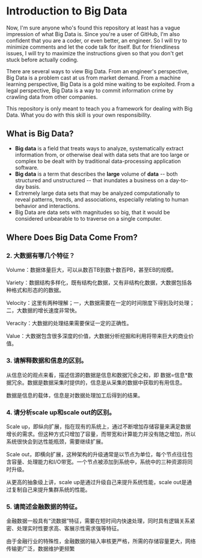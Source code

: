 # Introduction to Big Data

Now, I'm sure anyone who's found this repository at least has a vague impression of what Big Data is. Since you're a user of GitHub, I'm also confident that you are a coder, or even better, an engineer. So I will try to minimize comments and let the code talk for itself. But for friendliness issues, I will try to maximize the instructions given so that you don't get stuck before actually coding.

There are several ways to view Big Data. From an engineer's perspective, Big Data is a problem cast at us from market demand.  From a machine learning perspective, Big Data is a gold mine waiting to be exploited. From a legal perspective, Big Data is a way to commit information crime by crawling data from other companies.

This repository is only meant to teach you a framework for dealing with Big Data. What you do with this skill is your own responsibility.

## What is Big Data?

- **Big data** is a field that treats ways to analyze, systematically extract information from, or otherwise deal with data sets that are too large or complex to be dealt with by traditional data-processing application software.
- **Big data** is a term that describes the **large** volume of **data** -- both structured and unstructured -- that inundates a business on a day-to-day basis.
- Extremely large data sets that may be analyzed computationally to reveal patterns, trends, and associations, especially relating to human behavior and interactions.
- Big Data are data sets with magnitudes so big, that it would be considered unbearable to to traverse on a single computer.

## Where Does Big Data Come From?



### 2. 大数据有哪几个特征？

Volume：数据体量巨大，可以从数百TB到数十数百PB，甚至EB的规模。

Variety：数据结构多样化，既有结构化数据，又有非结构化数据，大数据包括各种格式和形态的的数据。

Velocity：这里有两种理解；一，大数据需要在一定的时间限度下得到及时处理；二，大数据的增长速度非常快。

Veracity：大数据的处理结果需要保证一定的正确性。

Value：大数据包含很多深度的价值，大数据分析挖掘和利用将带来巨大的商业价值。

### 3. 请解释数据和信息的区别。

从信息论的观点来看，描述信源的数据是信息和数据冗余之和，即 数据=信息*数据冗余。数据是数据采集时提供的，信息是从采集的数据中获取的有用信息。

数据是信息的载体，信息是对数据处理加工后得到的结果。

### 4. 请分析scale up和scale out的区别。

Scale up，即纵向扩展，指在现有的系统上，通过不断增加存储容量来满足数据增长的需求。但这种方式只增加了容量，而带宽和计算能力并没有随之增加，所以系统很快会到达性能瓶颈，需要继续扩展。

Scale out，即横向扩展，这种架构的升级通常是以节点为单位，每个节点往往包含容量、处理能力和I/O带宽。一个节点被添加到系统中，系统中的三种资源将同时升级。

从更高的抽象级上讲，scale up是通过升级自己来提升系统性能，scale out是通过复制自己来提升集群系统的性能。

### 5. 请简述金融数据的特征。

金融数据一般具有“流数据”特征，需要在短时间内快速处理，同时具有逻辑关系紧密、处理实时性要求高、客展示性需求强等特征。

由于金融行业的特殊性，金融数据的输入审核更严格，所需的存储容量更大，网络传输更广泛，数据维护更频繁
